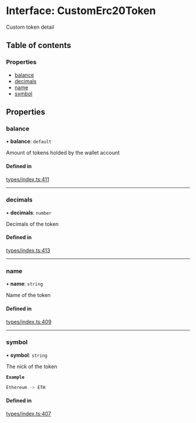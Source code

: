 # Interface: CustomErc20Token

Custom token detail

## Table of contents

### Properties

- [balance](CustomErc20Token.md#balance)
- [decimals](CustomErc20Token.md#decimals)
- [name](CustomErc20Token.md#name)
- [symbol](CustomErc20Token.md#symbol)

## Properties

### balance

• **balance**: `default`

Amount of tokens holded by the wallet account

#### Defined in

[types/index.ts:411](https://github.com/nevermined-io/components-catalog/blob/830d916/lib/src/types/index.ts#L411)

___

### decimals

• **decimals**: `number`

Decimals of the token

#### Defined in

[types/index.ts:413](https://github.com/nevermined-io/components-catalog/blob/830d916/lib/src/types/index.ts#L413)

___

### name

• **name**: `string`

Name of the token

#### Defined in

[types/index.ts:409](https://github.com/nevermined-io/components-catalog/blob/830d916/lib/src/types/index.ts#L409)

___

### symbol

• **symbol**: `string`

The nick of the token

**`Example`**

```ts
Ethereum -> ETH
```

#### Defined in

[types/index.ts:407](https://github.com/nevermined-io/components-catalog/blob/830d916/lib/src/types/index.ts#L407)
